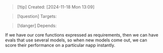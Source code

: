 
>[!tip] Created: [2024-11-18 Mon 13:09]

>[!question] Targets: 

>[!danger] Depends: 

If we have our core functions expressed as requirements, then we can have evals that use several models, so when new models come out, we can score their performance on a particular napp instantly.